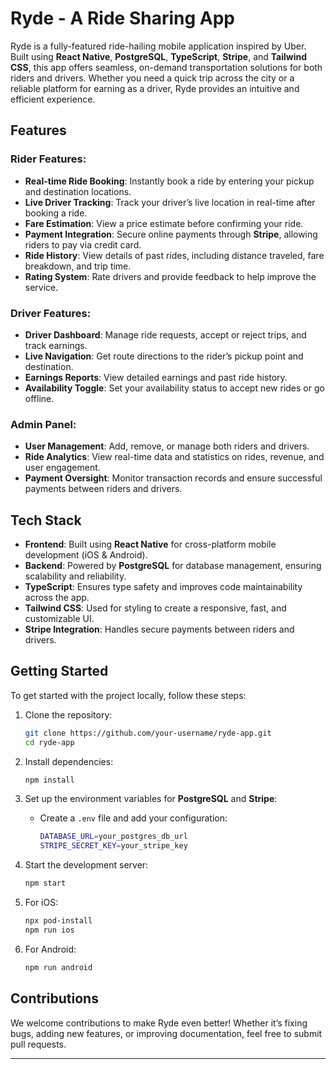 # Ryde - A Ride Sharing App

Ryde is a fully-featured ride-hailing mobile application inspired by Uber. Built using **React Native**, **PostgreSQL**, **TypeScript**, **Stripe**, and **Tailwind CSS**, this app offers seamless, on-demand transportation solutions for both riders and drivers. Whether you need a quick trip across the city or a reliable platform for earning as a driver, Ryde provides an intuitive and efficient experience.

## Features

### Rider Features:
- **Real-time Ride Booking**: Instantly book a ride by entering your pickup and destination locations.
- **Live Driver Tracking**: Track your driver’s live location in real-time after booking a ride.
- **Fare Estimation**: View a price estimate before confirming your ride.
- **Payment Integration**: Secure online payments through **Stripe**, allowing riders to pay via credit card.
- **Ride History**: View details of past rides, including distance traveled, fare breakdown, and trip time.
- **Rating System**: Rate drivers and provide feedback to help improve the service.

### Driver Features:
- **Driver Dashboard**: Manage ride requests, accept or reject trips, and track earnings.
- **Live Navigation**: Get route directions to the rider’s pickup point and destination.
- **Earnings Reports**: View detailed earnings and past ride history.
- **Availability Toggle**: Set your availability status to accept new rides or go offline.

### Admin Panel:
- **User Management**: Add, remove, or manage both riders and drivers.
- **Ride Analytics**: View real-time data and statistics on rides, revenue, and user engagement.
- **Payment Oversight**: Monitor transaction records and ensure successful payments between riders and drivers.

## Tech Stack
- **Frontend**: Built using **React Native** for cross-platform mobile development (iOS & Android).
- **Backend**: Powered by **PostgreSQL** for database management, ensuring scalability and reliability.
- **TypeScript**: Ensures type safety and improves code maintainability across the app.
- **Tailwind CSS**: Used for styling to create a responsive, fast, and customizable UI.
- **Stripe Integration**: Handles secure payments between riders and drivers.

## Getting Started

To get started with the project locally, follow these steps:

1. Clone the repository:
    ```bash
    git clone https://github.com/your-username/ryde-app.git
    cd ryde-app
    ```

2. Install dependencies:
    ```bash
    npm install
    ```

3. Set up the environment variables for **PostgreSQL** and **Stripe**:
    - Create a `.env` file and add your configuration:
      ```bash
      DATABASE_URL=your_postgres_db_url
      STRIPE_SECRET_KEY=your_stripe_key
      ```

4. Start the development server:
    ```bash
    npm start
    ```

5. For iOS:
    ```bash
    npx pod-install
    npm run ios
    ```

6. For Android:
    ```bash
    npm run android
    ```

## Contributions
We welcome contributions to make Ryde even better! Whether it’s fixing bugs, adding new features, or improving documentation, feel free to submit pull requests.

---

